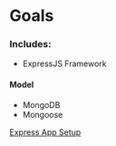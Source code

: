# Goals

### Includes:
 - ExpressJS Framework


#### Model
 - MongoDB
 - Mongoose


[Express App Setup](https://docs.google.com/document/d/1c3X_eP7ezjwMFXxrfag3WOra87C01peSR0bd7a2KALU/edit#)